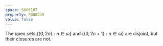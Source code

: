 ```yaml
---
space: S000187
property: P000049
value: false
---
```


The open sets $\{\langle 0,2n\rangle: n\in\omega\}$ and $\{\langle 0,2n+1\rangle: n\in\omega\}$ are disjoint, but their closures are not.
